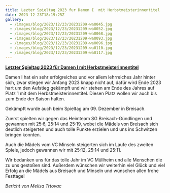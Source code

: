 ```yaml
---
title: Lezter Spieltag 2023 fur Damen I  mit Herbstmeisterinnentitel
date: 2023-12-23T18:19:25Z
gallery:
  - /images/blog/2023/12/23/20231209-wa0045.jpg
  - /images/blog/2023/12/23/20231209-wa0052.jpg
  - /images/blog/2023/12/23/20231209-wa0068.jpg
  - /images/blog/2023/12/23/20231209-wa0093.jpg
  - /images/blog/2023/12/23/20231209-wa0096.jpg
  - /images/blog/2023/12/23/20231209-wa0110.jpg
  - /images/blog/2023/12/23/20231209-wa0117.jpg
---
```


**<u>Letzter Spieltag 2023 für Damen I mit Herbstmeisterinnentitel</u>**

Damen I hat ein sehr erfolgreiches und vor allem lehrreiches Jahr hinter
sich, zwar stiegen wir Anfang 2023 knapp nicht auf, dafür wird Ende 2023
hart um den Aufstieg gekämpft und wir stehen am Ende des Jahres auf
Platz 1 mit dem Herbstmeisterinnentitel. Diesen Platz wollen wir auch
bis zum Ende der Saison halten.

Gekämpft wurde auch beim Spieltag am 09. Dezember in Breisach.

Zuerst spielten wir gegen das Heimteam SG Breisach-Gündlingen und
gewannen mit 25:6, 25:14 und 25:19, wobei die Mädels von Breisach sich
deutlich steigerten und auch tolle Punkte erzielen und uns ins Schwitzen
bringen konnten.

Auch die Mädels vom VC Minseln steigerten sich im Laufe des zweiten
Spiels, jedoch gewannen wir mit 25:12, 25:14 und 25:11.

Wir bedanken uns für das tolle Jahr im VC Müllheim und alle Menschen die
zu uns gestoßen sind. Außerdem wünschen wir weiterhin viel Glück und
viel Erfolg an die Mädels aus Breisach und Minseln und wünschen allen
frohe Festtage!

<i>Bericht von Melisa Trtovac</i>
